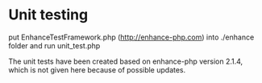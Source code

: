 Unit testing
============
put EnhanceTestFramework.php (http://enhance-php.com) into ./enhance folder and run unit_test.php

The unit tests have been created based on enhance-php version 2.1.4, which is not given here because of possible updates.
